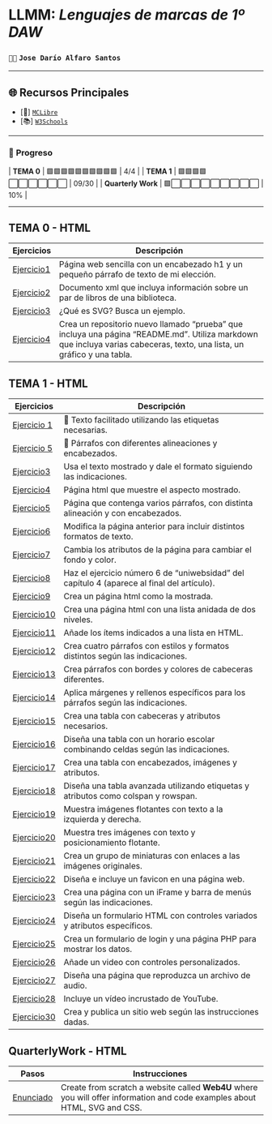 # LLMM: *Lenguajes de marcas de 1º DAW*
### `🐱‍💻` **`Jose Darío Alfaro Santos`** 

---

## 🌐 **Recursos Principales**  
- [📘] [`MCLibre`](https://www.mclibre.org/consultar/htmlcss/)  
- [📚] [`W3Schools`](https://www.w3schools.com/)  

---

### 📝 **Progreso**  

|  **TEMA 0**   | 🟩🟩🟩🟩🟩🟩🟩🟩🟩🟩  | 4/4            |
|  **TEMA 1**   | 🟩🟩🟩🟩⬜⬜⬜⬜⬜⬜  | 09/30           |
|  **Quarterly Work** | 🟩⬜⬜⬜⬜⬜⬜⬜⬜⬜  | 10%        |

---

## TEMA 0 - HTML
Ejercicios | Descripción
----------|-------------
[Ejercicio1](tema0/pagina.html) |Página web sencilla con un encabezado h1 y un pequeño párrafo de texto de mi elección.
[Ejercicio2](tema0/menu.xml) |Documento xml que incluya información sobre un par de libros de una biblioteca.
[Ejercicio3](tema0/ejercicio3) |¿Qué es SVG? Busca un ejemplo.
[Ejercicio4](https://github.com/jalfsan3108/prueba.git) |Crea un repositorio nuevo llamado “prueba” que incluya una página “README.md”. Utiliza markdown que incluya varias cabeceras, texto, una lista, un gráfico y una tabla.

## TEMA 1 - HTML
Ejercicios | Descripción
----------|-------------
[Ejercicio 1](tema1/ejercicio1.html)|📝 Texto facilitado utilizando las etiquetas necesarias.                       
[Ejercicio 5](tema1/ejercicio2.html)|📜 Párrafos con diferentes alineaciones y encabezados.
[Ejercicio3](tema1/ejercicio3.html) |Usa el texto mostrado y dale el formato siguiendo las indicaciones.
[Ejercicio4](tema1/ejercicio4.html) |Página html que muestre el aspecto mostrado.
[Ejercicio5](tema1/ejercicio5.html) |Página que contenga varios párrafos, con distinta alineación y con encabezados.
[Ejercicio6](tema1/ejercicio6.html) |Modifica la página anterior para incluir distintos formatos de texto.
[Ejercicio7](tema1/ejercicio7.html) |Cambia los atributos de la página para cambiar el fondo y color.
[Ejercicio8](tema1/ejercicio8.html) |Haz el ejercicio número 6 de “uniwebsidad” del capítulo 4 (aparece al final del artículo).
[Ejercicio9](tema1/ejercicio9.html) |Crea un página html como la mostrada.
[Ejercicio10](tema1/ejercicio10.html) |Crea una página html con una lista anidada de dos niveles.  
[Ejercicio11](tema1/ejercicio11.html) |Añade los ítems indicados a una lista en HTML.  
[Ejercicio12](tema1/ejercicio12.html) |Crea cuatro párrafos con estilos y formatos distintos según las indicaciones.  
[Ejercicio13](tema1/ejercicio13.html) |Crea párrafos con bordes y colores de cabeceras diferentes.  
[Ejercicio14](tema1/ejercicio14.html) |Aplica márgenes y rellenos específicos para los párrafos según las indicaciones.  
[Ejercicio15](tema1/ejercicio15.html) |Crea una tabla con cabeceras y atributos necesarios.  
[Ejercicio16](tema1/ejercicio16.html) |Diseña una tabla con un horario escolar combinando celdas según las indicaciones.  
[Ejercicio17](tema1/ejercicio17.html) |Crea una tabla con encabezados, imágenes y atributos.  
[Ejercicio18](tema1/ejercicio18.html) |Diseña una tabla avanzada utilizando etiquetas y atributos como colspan y rowspan.  
[Ejercicio19](tema1/ejercicio19.html) |Muestra imágenes flotantes con texto a la izquierda y derecha.  
[Ejercicio20](tema1/ejercicio20.html) |Muestra tres imágenes con texto y posicionamiento flotante.  
[Ejercicio21](tema1/ejercicio21.html) |Crea un grupo de miniaturas con enlaces a las imágenes originales.  
[Ejercicio22](tema1/ejercicio22.html) |Diseña e incluye un favicon en una página web.  
[Ejercicio23](tema1/ejercicio23.html) |Crea una página con un iFrame y barra de menús según las indicaciones.  
[Ejercicio24](tema1/ejercicio24.html) |Diseña un formulario HTML con controles variados y atributos específicos.  
[Ejercicio25](tema1/ejercicio25.html) |Crea un formulario de login y una página PHP para mostrar los datos.  
[Ejercicio26](tema1/ejercicio26.html) |Añade un video con controles personalizados.  
[Ejercicio27](tema1/ejercicio27.html) |Diseña una página que reproduzca un archivo de audio.  
[Ejercicio28](tema1/ejercicio28.html) |Incluye un vídeo incrustado de YouTube.  
[Ejercicio30](tema1/ejercicio30.html) |Crea y publica un sitio web según las instrucciones dadas.

## QuarterlyWork - HTML
Pasos | Instrucciones
----------|-------------
[Enunciado](https://docs.google.com/document/d/195xAKsWE7OtO02Cr3YGRjn8qBjdKhDQ8aimYVjqdh6M/edit?tab=t.0) |Create from scratch a website called **Web4U** where you will offer information and code examples about HTML, SVG and CSS.

